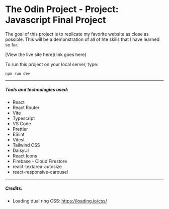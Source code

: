 # The Odin Project - Project: Javascript Final Project

The goal of this project is to replicate my favorite website as close as possible. This will be a demonstration of all of hte skills that I have learned so far.

[View the live site here](link goes here)

To run this project on your local server, type:

```
npm run dev
```

<hr>

##### Tools and technologies used:

-   React
-   React Router
-   Vite
-   Typescript
-   VS Code
-   Prettier
-   ESlint
-   Vitest
-   Tailwind CSS
-   DaisyUI
-   React Icons
-   Firebase - Cloud Firestore
-   react-textarea-autosize
-   react-responsive-carousel

<hr>

##### Credits:

-   Loading dual ring CSS: https://loading.io/css/
